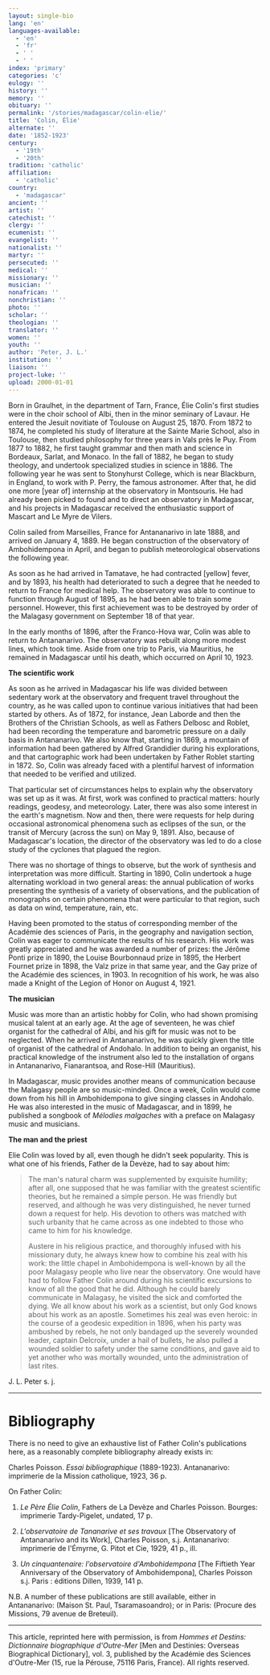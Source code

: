 ```yaml
---
layout: single-bio
lang: 'en'
languages-available:
  - 'en'
  - 'fr'
  - ' '
  - ' '
index: 'primary'
categories: 'c'
eulogy: ''
history: ''
memory: ''
obituary: ''
permalink: '/stories/madagascar/colin-elie/'
title: 'Colin, Élie'
alternate: ''
date: '1852-1923'
century:
  - '19th'
  - '20th'
tradition: 'catholic'
affiliation:
  - 'catholic'
country:
  - 'madagascar'
ancient: ''
artist: ''
catechist: ''
clergy: ''
ecumenist: ''
evangelist: ''
nationalist: ''
martyr: ''
persecuted: ''
medical: ''
missionary: ''
musician: ''
nonafrican: ''
nonchristian: ''
photo: ''
scholar: ''
theologian: ''
translator: ''
women: ''
youth: ''
author: 'Peter, J. L.'
institution: ''
liaison: ''
project-luke: ''
upload: 2000-01-01
---
```



Born in Graulhet, in the department of Tarn, France, Élie Colin's first studies were in the choir school of Albi, then in the minor seminary of Lavaur. He entered the Jesuit novitiate of Toulouse on August 25, 1870. From 1872 to 1874, he completed his study of literature at the Sainte Marie School, also in Toulouse, then studied philosophy for three years in Vals près le Puy. From 1877 to 1882, he first taught grammar and then math and science in Bordeaux, Sarlat, and Monaco. In the fall of 1882, he began to study theology, and undertook specialized studies in science in 1886. The following year he was sent to Stonyhurst College, which is near Blackburn, in England, to work with P. Perry, the famous astronomer. After that, he did one more [year of] internship at the observatory in Montsouris. He had already been picked to found and to direct an observatory in Madagascar, and his projects in Madagascar received the enthusiastic support of Mascart and Le Myre de Vilers.

Colin sailed from Marseilles, France for Antananarivo in late 1888, and arrived on January 4, 1889. He began construction of the observatory of Ambohidempona in April, and began to publish meteorological observations the following year.

As soon as he had arrived in Tamatave, he had contracted [yellow] fever, and by 1893, his health had deteriorated to such a degree that he needed to return to France for medical help. The observatory was able to continue to function through August of 1895, as he had been able to train some personnel. However, this first achievement was to be destroyed by order of the Malagasy government on September 18 of that year.

In the early months of 1896, after the Franco-Hova war, Colin was able to return to Antananarivo. The observatory was rebuilt along more modest lines, which took time. Aside from one trip to Paris, via Mauritius, he remained in Madagascar until his death, which occurred on April 10, 1923.

**The scientific work**

As soon as he arrived in Madagascar his life was divided between sedentary work at the observatory and frequent travel throughout the country, as he was called upon to continue various initiatives that had been started by others. As of 1872, for instance, Jean Laborde and then the Brothers of the Christian Schools, as well as Fathers Delbosc and Roblet, had been recording the temperature and barometric pressure on a daily basis in Antananarivo. We also know that, starting in 1869, a mountain of information had been gathered by Alfred Grandidier during his explorations, and that cartographic work had been undertaken by Father Roblet starting in 1872. So, Colin was already faced with a plentiful harvest of information that needed to be verified and utilized.

That particular set of circumstances helps to explain why the observatory was set up as it was. At first, work was confined to practical matters: hourly readings, geodesy, and meteorology. Later, there was also some interest in the earth's magnetism. Now and then, there were requests for help during occasional astronomical phenomena such as eclipses of the sun, or the transit of Mercury (across the sun) on May 9, 1891. Also, because of Madagascar's location, the director of the observatory was led to do a close study of the cyclones that plagued the region.

There was no shortage of things to observe, but the work of synthesis and interpretation was more difficult. Starting in 1890, Colin undertook a huge alternating workload in two general areas: the annual publication of works presenting the synthesis of a variety of observations, and the publication of monographs on certain phenomena that were particular to that region, such as data on wind, temperature, rain, etc.

Having been promoted to the status of corresponding member of the Académie des sciences of Paris, in the geography and navigation section, Colin was eager to communicate the results of his research. His work was greatly appreciated and he was awarded a number of prizes: the Jérôme Ponti prize in 1890, the Louise Bourbonnaud prize in 1895, the Herbert Fournet prize in 1898, the Valz prize in that same year, and the Gay prize of the Académie des sciences, in 1903. In recognition of his work, he was also made a Knight of the Legion of Honor on August 4, 1921.

**The musician**

Music was more than an artistic hobby for Colin, who had shown promising musical talent at an early age. At the age of seventeen, he was chief organist for the cathedral of Albi, and his gift for music was not to be neglected. When he arrived in Antananarivo, he was quickly given the title of organist of the cathedral of Andohalo. In addition to being an organist, his practical knowledge of the instrument also led to the installation of organs in Antananarivo, Fianarantsoa, and Rose-Hill (Mauritius).

In Madagascar, music provides another means of communication because the Malagasy people are so music-minded. Once a week, Colin would come down from his hill in Ambohidempona to give singing classes in Andohalo. He was also interested in the music of Madagascar, and in 1899, he published a songbook of *Mélodies malgaches* with a preface on Malagasy music and musicians.

**The man and the priest**

Elie Colin was loved by all, even though he didn't seek popularity. This is what one of his friends, Father de la Devèze, had to say about him:

> The man's natural charm was supplemented by exquisite humility; after all, one supposed that he was familiar with the greatest scientific theories, but he remained a simple person. He was friendly but reserved, and although he was very distinguished, he never turned down a request for help. His devotion to others was matched with such urbanity that he came across as one indebted to those who came to him for his knowledge.
> 
> Austere in his religious practice, and thoroughly infused with his missionary duty, he always knew how to combine his zeal with his work: the little chapel in Ambohidempona is well-known by all the poor Malagasy people who live near the observatory. One would have had to follow Father Colin around during his scientific excursions to know of all the good that he did. Although he could barely communicate in Malagasy, he visited the sick and comforted the dying. We all know about his work as a scientist, but only God knows about his work as an apostle. Sometimes his zeal was even heroic: in the course of a geodesic expedition in 1896, when his party was ambushed by rebels, he not only bandaged up the severely wounded leader, captain Delcroix, under a hail of bullets, he also pulled a wounded soldier to safety under the same conditions, and gave aid to yet another who was mortally wounded, unto the administration of last rites.

J. L. Peter s. j.

---

# Bibliography

There is no need to give an exhaustive list of Father Colin's publications here, as a reasonably complete bibliography already exists in:

Charles Poisson. *Essai bibliographique* (1889-1923). Antananarivo: imprimerie de la Mission catholique, 1923, 36 p.

On Father Colin:

1. *Le Père Élie Colin*, Fathers de La Devèze and Charles Poisson. Bourges: imprimerie Tardy-Pigelet, undated, 17 p.

2. *L'observatoire de Tananarive et ses travaux* [The Observatory of Antananarivo and its Work], Charles Poisson, s.j. Antananarivo: imprimerie de l'Émyrne, G. Pitot et Cie, 1929, 41 p., ill.

3. *Un cinquantenaire: l'observatoire d'Ambohidempona* [The Fiftieth Year Anniversary of the Observatory of Ambohidempona], Charles Poisson s.j. Paris : éditions Dillen, 1939, 141 p.

N.B. A number of these publications are still available, either in Antananarivo: (Maison St. Paul, Tsaramasoandro); or in Paris: (Procure des Missions, 79 avenue de Breteuil).

---

This article, reprinted here with permission, is from *Hommes et Destins: Dictionnaire biographique d'Outre-Mer* [Men and Destinies: Overseas Biographical Dictionary], vol. 3, published by the Académie des Sciences d'Outre-Mer (15, rue la Pérouse, 75116 Paris, France). All rights reserved.